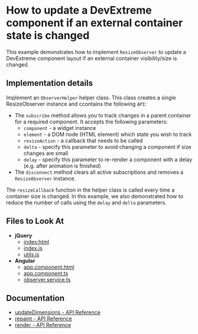 #  How to update a DevExtreme component if an external container state  is changed

This example demonstrates how to implement `ResizeObserver` to update a DevExtreme component layout if an external container visibility/size is changed

## Implementation details

Implement an `ObserverHelper` helper class. This class creates a single ResizeObserver instance and ccontains the following `API`:

- The `subscribe` method allows you to track changes in a parent container for a required component. It accepts the following parameters:
    - `component` - a widget instance
    - `element` - a DOM node (HTML element) which state you wish to track
    - `resizeAction` - a callback that needs to be called
    - `delta` - specify this parameter to avoid changing a component if size changes are small  
    - `delay` - specify this parameter to re-render a component with a delay (e.g. after animation is finished)
- The `disconnect` method clears all active subscriptions and removes a `ResizeObserver` instance.    

The `resizeCallback` function in the helper class is called every time a container size is changed. 
In this example, we also demonstrated how to reduce the number of calls using the `delay` and `delta` parameters.

## Files to Look At

- **jQuery**    
    - [index.html](jQuery/index.html)
    - [index.js](jQuery/index.js)   
    - [utils.js](jQuery/utils.js)
- **Angular**
    - [app.component.html](Angular/src/app/app.component.html)
    - [app.component.ts](Angular/src/app/app.component.ts)
    - [observer.service.ts](Angular/src/app/observer.service.ts)

## Documentation

- [updateDimensions - API Reference](https://js.devexpress.com/Documentation/ApiReference/UI_Components/dxDataGrid/Methods/#updateDimensions)
- [repaint - API Reference](https://js.devexpress.com/Documentation/ApiReference/UI_Components/dxDataGrid/Methods/#repaint)
- [render - API Reference](https://js.devexpress.com/Documentation/ApiReference/UI_Components/dxChart/Methods/#render)